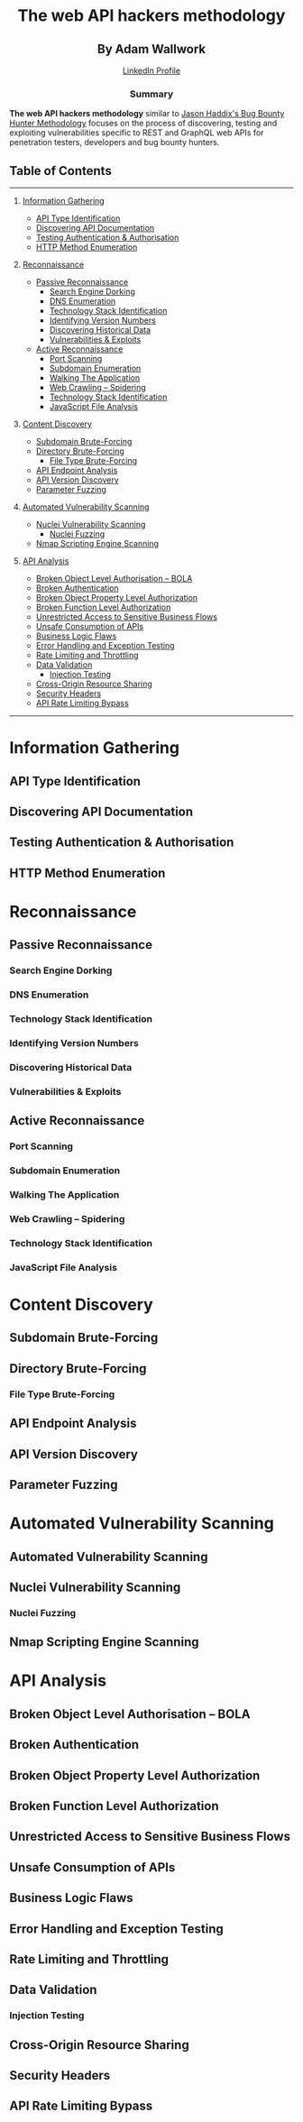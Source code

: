 <h1 align="center">The web API hackers methodology</h1>
<h2 align="center">By Adam Wallwork</h2>
<p align="center"><a href="https://www.linkedin.com/in/adam-wallwork-aab4861a6">LinkedIn Profile</a></p>

<h3 align="center">Summary</h3>

**The web API hackers methodology** similar to [Jason Haddix's Bug Bounty Hunter Methodology](https://jasonhaddix.gumroad.com/l/lycucs) focuses on the process of discovering, testing and exploiting vulnerabilities specific to REST and GraphQL web APIs for penetration testers, developers and bug bounty hunters.

## Table of Contents

-----------------

1. [Information Gathering](#information-gathering)
   - [API Type Identification](#api-type-identification)
   - [Discovering API Documentation](#discovering-api-documentation)
   - [Testing Authentication & Authorisation](#testing-authentication--authorisation)
   - [HTTP Method Enumeration](#http-method-enumeration)

2. [Reconnaissance](#reconnaissance)
   - [Passive Reconnaissance](#passive-reconnaissance)
      - [Search Engine Dorking](#search-engine-dorking)
      - [DNS Enumeration](#dns-enumeration)
      - [Technology Stack Identification](#technology-stack-identification)
      - [Identifying Version Numbers](#identifying-version-numbers)
      - [Discovering Historical Data](#discovering-historical-data)
      - [Vulnerabilities & Exploits](#vulnerabilities--exploits)
   - [Active Reconnaissance](#active-reconnaissance)
      - [Port Scanning](#port-scanning)
      - [Subdomain Enumeration](#subdomain-enumeration)
      - [Walking The Application](#walking-the-application)
      - [Web Crawling – Spidering](#web-crawling--spidering)
      - [Technology Stack Identification](#technology-stack-identification-1)
      - [JavaScript File Analysis](#javascript-file-analysis)

3. [Content Discovery](#content-discovery)
   - [Subdomain Brute-Forcing](#subdomain-brute-forcing)
   - [Directory Brute-Forcing](#directory-brute-forcing)
      - [File Type Brute-Forcing](#file-type-brute-forcing)
   - [API Endpoint Analysis](#api-endpoint-analysis)
   - [API Version Discovery](#api-version-discovery)
   - [Parameter Fuzzing](#parameter-fuzzing)

4. [Automated Vulnerability Scanning](#automated-vulnerability-scanning)
   - [Nuclei Vulnerability Scanning](#nuclei-vulnerability-scanning)
      - [Nuclei Fuzzing](#nuclei-fuzzing)
   - [Nmap Scripting Engine Scanning](#nmap-scripting-engine-scanning)

6. [API Analysis](#api-analysis)
   - [Broken Object Level Authorisation – BOLA](#broken-object-level-authorisation--bola)
   - [Broken Authentication](#broken-authentication)
   - [Broken Object Property Level Authorization](#broken-object-property-level-authorization)
   - [Broken Function Level Authorization](#broken-function-level-authorization)
   - [Unrestricted Access to Sensitive Business Flows](#unrestricted-access-to-sensitive-business-flows)
   - [Unsafe Consumption of APIs](#unsafe-consumption-of-apis)
   - [Business Logic Flaws](#business-logic-flaws)
   - [Error Handling and Exception Testing](#error-handling-and-exception-testing)
   - [Rate Limiting and Throttling](#rate-limiting-and-throttling)
   - [Data Validation](#data-validation)
      - [Injection Testing](#injection-testing)
   - [Cross-Origin Resource Sharing](#cross-origin-resource-sharing)
   - [Security Headers](#security-headers)
   - [API Rate Limiting Bypass](#api-rate-limiting-bypass)

-----------------

# Information Gathering
## API Type Identification
## Discovering API Documentation
## Testing Authentication & Authorisation
## HTTP Method Enumeration

# Reconnaissance
## Passive Reconnaissance
### Search Engine Dorking
### DNS Enumeration
### Technology Stack Identification
### Identifying Version Numbers
### Discovering Historical Data
### Vulnerabilities & Exploits
## Active Reconnaissance
### Port Scanning
### Subdomain Enumeration
### Walking The Application
### Web Crawling – Spidering
### Technology Stack Identification
### JavaScript File Analysis

# Content Discovery
## Subdomain Brute-Forcing
## Directory Brute-Forcing
### File Type Brute-Forcing
## API Endpoint Analysis
## API Version Discovery
## Parameter Fuzzing

# Automated Vulnerability Scanning
## Automated Vulnerability Scanning
## Nuclei Vulnerability Scanning
### Nuclei Fuzzing
## Nmap Scripting Engine Scanning

# API Analysis
## Broken Object Level Authorisation – BOLA
## Broken Authentication
## Broken Object Property Level Authorization
## Broken Function Level Authorization
## Unrestricted Access to Sensitive Business Flows
## Unsafe Consumption of APIs
## Business Logic Flaws
## Error Handling and Exception Testing
## Rate Limiting and Throttling
## Data Validation
### Injection Testing
## Cross-Origin Resource Sharing
## Security Headers
## API Rate Limiting Bypass
